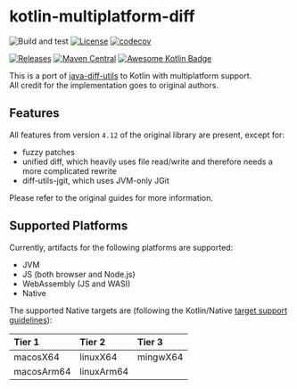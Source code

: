 # kotlin-multiplatform-diff

![Build and test](https://github.com/petertrr/kotlin-multiplatform-diff/workflows/Build%20and%20test/badge.svg)
[![License](https://img.shields.io/github/license/petertrr/kotlin-multiplatform-diff)](https://github.com/petertrr/kotlin-multiplatform-diff/blob/main/LICENSE)
[![codecov](https://codecov.io/gh/petertrr/kotlin-multiplatform-diff/branch/main/graph/badge.svg)](https://codecov.io/gh/petertrr/kotlin-multiplatform-diff)

[![Releases](https://img.shields.io/github/v/release/petertrr/kotlin-multiplatform-diff)](https://github.com/petertrr/kotlin-multiplatform-diff/releases)
[![Maven Central](https://img.shields.io/maven-central/v/io.github.petertrr/kotlin-multiplatform-diff)](https://mvnrepository.com/artifact/io.github.petertrr)
[![Awesome Kotlin Badge](https://kotlin.link/awesome-kotlin.svg)](https://github.com/KotlinBy/awesome-kotlin)

This is a port of [java-diff-utils](https://github.com/java-diff-utils/java-diff-utils) to Kotlin with multiplatform support.  
All credit for the implementation goes to original authors.

## Features

All features from version `4.12` of the original library are present, except for:

- fuzzy patches
- unified diff, which heavily uses file read/write and therefore needs a more complicated rewrite
- diff-utils-jgit, which uses JVM-only JGit

Please refer to the original guides for more information.

## Supported Platforms

Currently, artifacts for the following platforms are supported:

- JVM
- JS (both browser and Node.js)
- WebAssembly (JS and WASI)
- Native

The supported Native targets are (following the Kotlin/Native [target support guidelines][1]):

| Tier 1            | Tier 2            | Tier 3   |
|:------------------|:------------------|:---------|
| macosX64          | linuxX64          | mingwX64 |
| macosArm64        | linuxArm64        |          |

[1]: https://kotlinlang.org/docs/native-target-support.html
